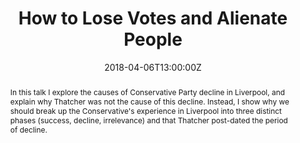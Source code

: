 ---
title: How to Lose Votes and Alienate People

event: Thatcher Network Annual Conference 2018
event_url: https://thatchernet.org/conferences/conference-2018/

location: ""

summary: In this talk I explore the causes of Conservative Party decline in Liverpool, and explain why Thatcher was not the cause of this decline.

abstract: In this talk I explore the causes of Conservative Party decline in Liverpool, and explain why Thatcher was not the cause of this decline. Instead, I show why we should break up the Conservative's experience in Liverpool into three distinct phases (success, decline, irrelevance) and that Thatcher post-dated the period of decline. 

# Talk start and end times.
#   End time can optionally be hidden by prefixing the line with `#`.
date: "2018-04-06T13:00:00Z"
# date_end: ""
# all_day: false

# Schedule page publish date (NOT talk date).
publishDate:  "2018-04-06T13:00:00Z"

authors: 
- admin
tags: 
- Liverpool

# Is this a featured talk? (true/false)
featured: false

image:
  caption: ""
  focal_point: Right

links:
- icon: twitter
  icon_pack: fab
  name: Follow
  url: https://twitter.com/DrDavidJeffery
url_code: ""
url_pdf: ""
url_slides: ""
url_video: https://www.youtube.com/watch?v=c_T9SiVUXf8

# Markdown Slides (optional).
#   Associate this talk with Markdown slides.
#   Simply enter your slide deck's filename without extension.
#   E.g. `slides = "example-slides"` references `content/slides/example-slides.md`.
#   Otherwise, set `slides = ""`.
slides: ""

# Projects (optional).
#   Associate this post with one or more of your projects.
#   Simply enter your project's folder or file name without extension.
#   E.g. `projects = ["internal-project"]` references `content/project/deep-learning/index.md`.
#   Otherwise, set `projects = []`.
projects: []
---